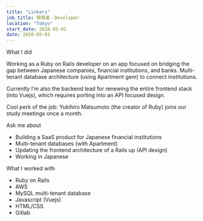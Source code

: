 ```yaml
---
title: "Linkers"
job_title: 開発者・Developer
location: "Tokyo"
start_date: 2020-05-01
date: 2020-05-01
---
```


<div class="col-4">

<label>What I did</label>

<p>Working as a Ruby on Rails developer on an app focused on bridging the gap between Japanese companies, financial institutions, and banks.  Multi-tenant database architecture (using Apartment gem) to connect institutions.</p>
<p>Currently I’m also the backend lead for renewing the entire frontend stack (into Vuejs), which requires porting into an API focused design.</p>
<p>Cool perk of the job: Yukihiro Matsumoto (the creator of Ruby) joins our study meetings once a month. </p>

</div><div class="col-3">
	<label>Ask me about</label>
	<ul>
		<li>Building a SaaS product for Japanese financial institutions</li>
		<li>Multi-tenant databases (with Apartment)</li>
		<li>Updating the frontend architecture of a Rails up (API design)</li>
		<li>Working in Japanese</li>
	</ul>
</div><div class="col-3">
	<label>What I worked with</label>
	<ul>
		<li>Ruby on Rails</li>
		<li>AWS</li>
		<li>MySQL multi-tenant database</li>
		<li>Javascript (Vuejs)</li>
		<li>HTML/CSS</li>
		<li>Gitlab</li>
	</ul>
</div>

